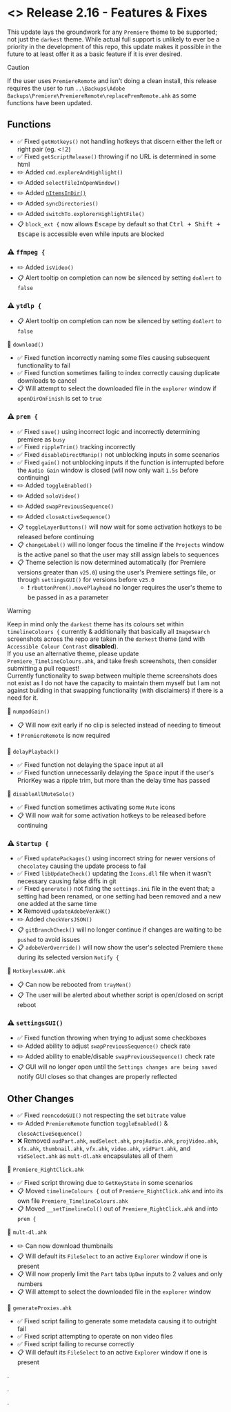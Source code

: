 # <> Release 2.16 - Features & Fixes
This update lays the groundwork for any `Premiere` theme to be supported; not just the `darkest` theme. While actual full support is unlikely to ever be a priority in the development of this repo, this update makes it possible in the future to at least offer it as a basic feature if it is ever desired.

> [!Caution]
> If the user uses `PremiereRemote` and isn't doing a clean install, this release requires the user to run `..\Backups\Adobe Backups\Premiere\PremiereRemote\replacePremRemote.ahk` as some functions have been updated.

## Functions
- ✅ Fixed `getHotkeys()` not handling hotkeys that discern either the left or right pair (eg. <kbd><!2</kbd>)
- ✅ Fixed `getScriptRelease()` throwing if no URL is determined in some html
- ✏️ Added `cmd.exploreAndHighlight()`
- ✏️ Added `selectFileInOpenWindow()`
- ✏️ Added [`nItemsInDir()`](<https://www.autohotkey.com/boards/viewtopic.php?p=494290#p494290>)
- ✏️ Added `syncDirectories()`
- ✏️ Added `switchTo.explorerHighlightFile()`
- 📋 `block_ext {` now allows <kbd>Escape</kbd> by default so that <kbd>Ctrl + Shift + Escape</kbd> is accessible even while inputs are blocked

### ⚠️ `ffmpeg {`
- ✏️ Added `isVideo()`
- 📋 Alert tooltip on completion can now be silenced by setting `doAlert` to `false`

### ⚠️ `ytdlp {`
- 📋 Alert tooltip on completion can now be silenced by setting `doAlert` to `false`

📍 `download()`
- ✅ Fixed function incorrectly naming some files causing subsequent functionality to fail
- ✅ Fixed function sometimes failing to index correctly causing duplicate downloads to cancel
- 📋 Will attempt to select the downloaded file in the `explorer` window if `openDirOnFinish` is set to `true`

### ⚠️ `prem {`
- ✅ Fixed `save()` using incorrect logic and incorrectly determining premiere as `busy`
- ✅ Fixed `rippleTrim()` tracking incorrectly
- ✅ Fixed `disableDirectManip()` not unblocking inputs in some scenarios
- ✅ Fixed `gain()` not unblocking inputs if the function is interrupted before the `Audio Gain` window is closed (will now only wait `1.5s` before continuing)
- ✏️ Added `toggleEnabled()`
- ✏️ Added `soloVideo()`
- ✏️ Added `swapPreviousSequence()`
- ✏️ Added `closeActiveSequence()`
- 📋 `toggleLayerButtons()` will now wait for some activation hotkeys to be released before continuing
- 📋 `changeLabel()` will no longer focus the timeline if the `Projects` window is the active panel so that the user may still assign labels to sequences
- 📋 Theme selection is now determined automatically (for Premiere versions greater than `v25.0`) using the user's Premiere settings file, or through `settingsGUI()` for versions before `v25.0`
    - ❗ `rbuttonPrem().movePlayhead` no longer requires the user's theme to be passed in as a parameter
> [!Warning]
> Keep in mind only the `darkest` theme has its colours set within `timelineColours {` currently & additionally that basically all `ImageSearch` screenshots across the repo are taken in the `darkest` theme (and with `Accessible Colour Contrast` **disabled**).  
> If you use an alternative theme, please update `Premiere_TimelineColours.ahk`, and take fresh screenshots, then consider submitting a pull request!  
> Currently functionality to swap between multiple theme screenshots does not exist as I do not have the capacity to maintain them myself but I am not against building in that swapping functionality (with disclaimers) if there is a need for it.

📍 `numpadGain()`
- 📋 Will now exit early if no clip is selected instead of needing to timeout
- ❗ `PremiereRemote` is now required

📍 `delayPlayback()`
- ✅ Fixed function not delaying the <kbd>Space</kbd> input at all
- ✅ Fixed function unnecessarily delaying the <kbd>Space</kbd> input if the user's PriorKey was a ripple trim, but more than the delay time has passed

📍 `disableAllMuteSolo()`
- ✅ Fixed function sometimes activating some `Mute` icons
- 📋 Will now wait for some activation hotkeys to be released before continuing

### ⚠️ `Startup {`
- ✅ Fixed `updatePackages()` using incorrect string for newer versions of `chocolatey` causing the update process to fail
- ✅ Fixed `libUpdateCheck()` updating the `Icons.dll` file when it wasn't necessary causing false diffs in git
- ✅ Fixed `generate()` not fixing the `settings.ini` file in the event that; a setting had been renamed, or one setting had been removed and a new one added at the same time
- ❌ Removed `updateAdobeVerAHK()`
- ✏️ Added `checkVersJSON()`
- 📋 `gitBranchCheck()` will no longer continue if changes are waiting to be `pushed` to avoid issues
- 📋 `adobeVerOverride()` will now show the user's selected Premiere `theme` during its selected version `Notify {`

📍 `HotkeylessAHK.ahk`
- 📋 Can now be rebooted from `trayMen()`
- 📋 The user will be alerted about whether script is open/closed on script reboot

### ⚠️ `settingsGUI()`
- ✅ Fixed function throwing when trying to adjust some checkboxes
- ✏️ Added ability to adjust `swapPreviousSequence()` check rate
- ✏️ Added ability to enable/disable `swapPreviousSequence()` check rate
- 📋 GUI will no longer open until the `Settings changes are being saved` notify GUI closes so that changes are properly reflected

## Other Changes
- ✅ Fixed `reencodeGUI()` not respecting the set `bitrate` value
- ✏️ Added `PremiereRemote` function `toggleEnabled()` & `closeActiveSequence()`
- ❌ Removed `audPart.ahk`, `audSelect.ahk`, `projAudio.ahk`, `projVideo.ahk`, `sfx.ahk`, `thumbnail.ahk`, `vfx.ahk`, `video.ahk`, `vidPart.ahk`, and `vidSelect.ahk` as `mult-dl.ahk` encapsulates all of them

🔗 `Premiere_RightClick.ahk`
- ✅ Fixed script throwing due to `GetKeyState` in some scenarios
- 📋 Moved `timelineColours {` out of `Premiere_RightClick.ahk` and into its own file `Premiere_TimelineColours.ahk`
- 📋 Moved `__setTimelineCol()` out of `Premiere_RightClick.ahk` and into `prem {`

🔗 `mult-dl.ahk`
- ✏️ Can now download thumbnails
- 📋 Will default its `FileSelect` to an active `Explorer` window if one is present
- 📋 Will now properly limit the `Part` tabs `UpDwn` inputs to 2 values and only numbers
- 📋 Will attempt to select the downloaded file in the `explorer` window

🔗 `generateProxies.ahk`
- ✅ Fixed script failing to generate some metadata causing it to outright fail
- ✅ Fixed script attempting to operate on non video files
- ✅ Fixed script failing to recurse correctly
- 📋 Will default its `FileSelect` to an active `Explorer` window if one is present

.

.

.

